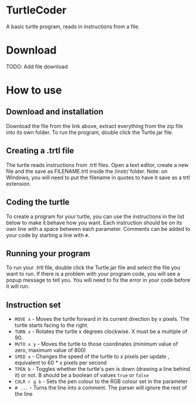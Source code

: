 # TurtleCoder
A basic turtle program, reads in instructions from a file.

# Download
TODO: Add file download

# How to use
## Download and installation
Download the file from the link above, extract everything from the zip file into its own folder. To run the program, double click the Turtle.jar file.
## Creating a .trtl file
The turtle reads instructions from .trtl files. Open a text editor, create a new file and the save as FILENAME.trtl inside the /instr/ folder. Note: on Windows, you will need to put the filename in quotes to have it save as a trtl extension.
## Coding the turtle
To create a program for your turtle, you can use the instructions in the list below to make it behave how you want. Each instruction should be on its own line with a space between each parameter. Comments can be added to your code by starting a line with `#`.
## Running your program
To run your .trtl file, double click the Turtle.jar file and select the file you want to run. If there is a problem with your program code, you will see a popup message to tell you. You will need to fix the error in your code before it will run.


## Instruction set
- `MOVE x` - Moves the turtle forward in its current direction by x pixels. The turtle starts facing to the right.
- `TURN x` - Rotates the turtle x degrees clockwise. X must be a multiple of 90.
- `MVTO x y` - Moves the turtle to those coordinates (minimum value of zero, maximum value of 800)
- `SPED x` - Changes the speed of the turtle to x pixels per update , equivalent to 60 * x pixels per second
- `TPEN b` - Toggles whether the turtle's pen is down (drawing a line behind it) or not. B should be a boolean of values `true` or `false`
- `COLR r g b` - Sets the pen colour to the RGB colour set in the parameter
- `# ...` - Turns the line into a comment. The parser will ignore the rest of the line
